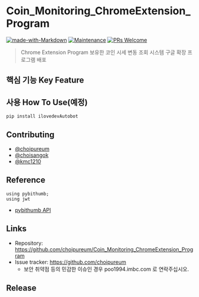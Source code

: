 # Coin_Monitoring_ChromeExtension_Program

[![made-with-Markdown](https://img.shields.io/badge/Made%20with-Markdown-1f425f.svg)](http://commonmark.org)
[![Maintenance](https://img.shields.io/badge/Maintained%3F-yes-green.svg)](https://github.com/choipureum/CommitChecker/graphs/commit-activity) 
[![PRs Welcome](https://img.shields.io/badge/PRs-welcome-brightgreen.svg?style=flat-square)](http://makeapullrequest.com)
> Chrome Extension Program
> 보유한 코인 시세 변동 조회
> 시스템
> 구글 확장 프로그램 배포 

## 핵심 기능  Key Feature


## 사용 How To Use(예정)
```
pip install ilovedevAutobot
```  

## Contributing
- [@choipureum](https://github.com/choipureum)
- [@choisangok](https://github.com/choisangok)
- [@kmc1210](https://github.com/kmc1210)

## Reference
```
using pybithumb;
using jwt
```
- [pybithumb API](https://github.com/sharebook-kr/pybithumb)

## Links
- Repository: https://github.com/choipureum/Coin_Monitoring_ChromeExtension_Program
- Issue tracker: https://github.com/choipureum
  - 보안 취약점 등의 민감한 이슈인 경우 poo1994.imbc.com 로 연락주십시오. 

## Release


